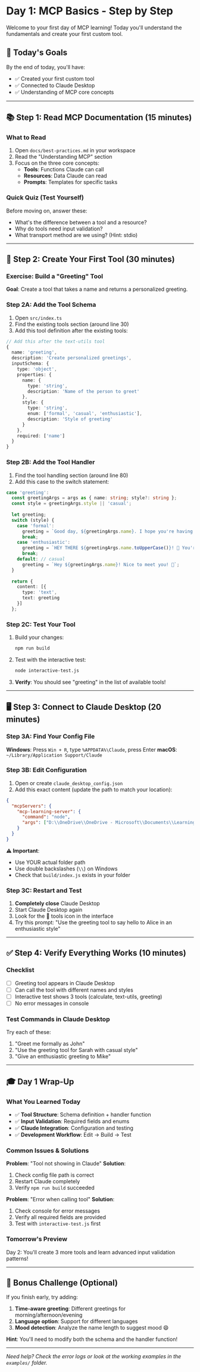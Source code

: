 # Day 1: MCP Basics - Step by Step

Welcome to your first day of MCP learning! Today you'll understand the fundamentals and create your first custom tool.

## 🎯 Today's Goals
By the end of today, you'll have:
- ✅ Created your first custom tool
- ✅ Connected to Claude Desktop
- ✅ Understanding of MCP core concepts

---

## 📚 Step 1: Read MCP Documentation (15 minutes)

### What to Read
1. Open `docs/best-practices.md` in your workspace
2. Read the "Understanding MCP" section
3. Focus on the three core concepts:
   - **Tools**: Functions Claude can call
   - **Resources**: Data Claude can read  
   - **Prompts**: Templates for specific tasks

### Quick Quiz (Test Yourself)
Before moving on, answer these:
- What's the difference between a tool and a resource?
- Why do tools need input validation?
- What transport method are we using? (Hint: stdio)

---

## 🔧 Step 2: Create Your First Tool (30 minutes)

### Exercise: Build a "Greeting" Tool

**Goal**: Create a tool that takes a name and returns a personalized greeting.

### Step 2A: Add the Tool Schema
1. Open `src/index.ts`
2. Find the existing tools section (around line 30)
3. Add this tool definition after the existing tools:

```typescript
// Add this after the text-utils tool
{
  name: 'greeting',
  description: 'Create personalized greetings',
  inputSchema: {
    type: 'object',
    properties: {
      name: {
        type: 'string',
        description: 'Name of the person to greet'
      },
      style: {
        type: 'string',
        enum: ['formal', 'casual', 'enthusiastic'],
        description: 'Style of greeting'
      }
    },
    required: ['name']
  }
}
```

### Step 2B: Add the Tool Handler
1. Find the tool handling section (around line 80)
2. Add this case to the switch statement:

```typescript
case 'greeting':
  const greetingArgs = args as { name: string; style?: string };
  const style = greetingArgs.style || 'casual';
  
  let greeting;
  switch (style) {
    case 'formal':
      greeting = `Good day, ${greetingArgs.name}. I hope you're having a pleasant experience.`;
      break;
    case 'enthusiastic':
      greeting = `HEY THERE ${greetingArgs.name.toUpperCase()}! 🎉 You're AWESOME!`;
      break;
    default: // casual
      greeting = `Hey ${greetingArgs.name}! Nice to meet you! 👋`;
  }
  
  return {
    content: [{
      type: 'text',
      text: greeting
    }]
  };
```

### Step 2C: Test Your Tool
1. Build your changes:
   ```bash
   npm run build
   ```

2. Test with the interactive test:
   ```bash
   node interactive-test.js
   ```

3. **Verify**: You should see "greeting" in the list of available tools!

---

## 🖥️ Step 3: Connect to Claude Desktop (20 minutes)

### Step 3A: Find Your Config File
**Windows**: Press `Win + R`, type `%APPDATA%\Claude`, press Enter
**macOS**: `~/Library/Application Support/Claude`

### Step 3B: Edit Configuration
1. Open or create `claude_desktop_config.json`
2. Add this exact content (update the path to match your location):

```json
{
  "mcpServers": {
    "mcp-learning-server": {
      "command": "node",
      "args": ["D:\\OneDrive\\OneDrive - Microsoft\\Documents\\Learning Projects\\MCP\\build\\index.js"]
    }
  }
}
```

**⚠️ Important**: 
- Use YOUR actual folder path
- Use double backslashes (`\\`) on Windows
- Check that `build/index.js` exists in your folder

### Step 3C: Restart and Test
1. **Completely close** Claude Desktop
2. Start Claude Desktop again
3. Look for the 🔧 tools icon in the interface
4. Try this prompt: "Use the greeting tool to say hello to Alice in an enthusiastic style"

---

## ✅ Step 4: Verify Everything Works (10 minutes)

### Checklist
- [ ] Greeting tool appears in Claude Desktop
- [ ] Can call the tool with different names and styles
- [ ] Interactive test shows 3 tools (calculate, text-utils, greeting)
- [ ] No error messages in console

### Test Commands in Claude Desktop
Try each of these:
1. "Greet me formally as John"
2. "Use the greeting tool for Sarah with casual style"
3. "Give an enthusiastic greeting to Mike"

---

## 🎓 Day 1 Wrap-Up

### What You Learned Today
- ✅ **Tool Structure**: Schema definition + handler function
- ✅ **Input Validation**: Required fields and enums
- ✅ **Claude Integration**: Configuration and testing
- ✅ **Development Workflow**: Edit → Build → Test

### Common Issues & Solutions

**Problem**: "Tool not showing in Claude"
**Solution**: 
1. Check config file path is correct
2. Restart Claude completely
3. Verify `npm run build` succeeded

**Problem**: "Error when calling tool"
**Solution**:
1. Check console for error messages
2. Verify all required fields are provided
3. Test with `interactive-test.js` first

### Tomorrow's Preview
Day 2: You'll create 3 more tools and learn advanced input validation patterns!

---

## 🎯 Bonus Challenge (Optional)

If you finish early, try adding:
1. **Time-aware greeting**: Different greetings for morning/afternoon/evening
2. **Language option**: Support for different languages
3. **Mood detection**: Analyze the name length to suggest mood 😄

**Hint**: You'll need to modify both the schema and the handler function!

---

*Need help? Check the error logs or look at the working examples in the `examples/` folder.*
